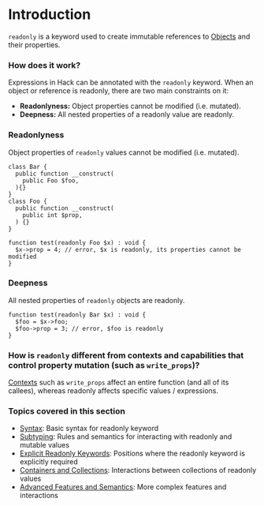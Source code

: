 # Introduction

`readonly` is a keyword used to create immutable references to [Objects](/docs/hack/classes/introduction) and their properties.

### How does it work?
Expressions in Hack can be annotated with the `readonly` keyword. When an object or reference is readonly, there are two main constraints on it:
* **Readonlyness:** Object properties cannot be modified (i.e. mutated).
* **Deepness:** All nested properties of a readonly value are readonly.


### Readonlyness
Object properties of `readonly` values cannot be modified (i.e. mutated).

```hack error
class Bar {
  public function __construct(
    public Foo $foo,
  ){}
}
class Foo {
  public function __construct(
    public int $prop,
  ) {}
}

function test(readonly Foo $x) : void {
  $x->prop = 4; // error, $x is readonly, its properties cannot be modified
}
```

### Deepness
All nested properties of `readonly` objects are readonly.

``` Hack error
function test(readonly Bar $x) : void {
  $foo = $x->foo;
  $foo->prop = 3; // error, $foo is readonly
}
```

### How is `readonly` different from contexts and capabilities that control property mutation (such as `write_props`)?
[Contexts](/docs/hack/contexts-and-capabilities/available-contexts-and-capabilities) such as `write_props` affect an entire function (and all of its callees), whereas readonly affects specific values / expressions.


### Topics covered in this section
* [Syntax](/docs/hack/readonly/syntax): Basic syntax for readonly keyword
* [Subtyping](/docs/hack/readonly/subtyping): Rules and semantics for interacting with readonly and mutable values
* [Explicit Readonly Keywords](/docs/hack/readonly/explicit-readonly-keywords): Positions where the readonly keyword is explicitly required
* [Containers and Collections](/docs/hack/readonly/containers-and-collections): Interactions between collections of readonly values
* [Advanced Features and Semantics](/docs/hack/readonly/advanced-semantics): More complex features and interactions
